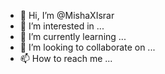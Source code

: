 - 👋 Hi, I’m @MishaXIsrar
- 👀 I’m interested in ...
- 🌱 I’m currently learning ...
- 💞️ I’m looking to collaborate on ...
- 📫 How to reach me ...

<!---
MishaXIsrar/MishaXIsrar is a ✨ special ✨ repository because its `README.md` (this file) appears on your GitHub profile.
You can click the Preview link to take a look at your changes.
--->
